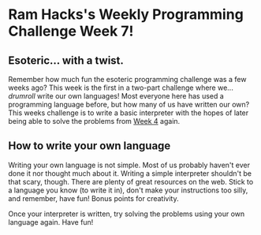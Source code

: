 # Ram Hacks's Weekly Programming Challenge Week 7!

## Esoteric... with a twist.
Remember how much fun the esoteric programming challenge was a few weeks ago? This week is the first in a two-part challenge where we... _drumroll_ write our own languages! Most everyone here has used a programming language before, but how many of us have written our own? This weeks challenge is to write a basic interpreter with the hopes of later being able to solve the problems from [Week 4](https://github.com/ram-hacks/Weekly-Programming-Challenge/tree/master/week4) again.

## How to write your own language
Writing your own language is not simple. Most of us probably haven't ever done it nor thought much about it. Writing a simple interpreter shouldn't be that scary, though. There are plenty of great resources on the web. Stick to a language you know (to write it in), don't make your instructions too silly, and remember, have fun! Bonus points for creativity.

Once your interpreter is written, try solving the problems using your own language again. Have fun!
